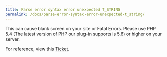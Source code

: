 ```yaml
---
title: Parse error syntax error unexpected T_STRING
permalink: /docs/parse-error-syntax-error-unexpected-t_string/
---
```


This can cause blank screen on your site or Fatal Errors.
Please use PHP 5.4 (The latest version of PHP our plug-in supports is 5.6) or higher on your server.

For reference, view this [Ticket](https://github.com/cakephp/debug_kit/issues/142). 